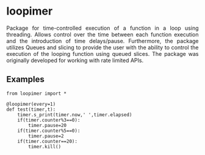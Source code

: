# loopimer
<p align="justify">
Package for time-controlled execution of a function in a loop using threading. Allows control over the time between each function execution and the introduction of time delays/pause. Furthermore, the package utilizes Queues and slicing to provide the user with the ability to control the execution of the looping function using queued slices. The package was originally developed for working with rate limited APIs.
</p>  

## Examples
```
from loopimer import *

@loopimer(every=1)
def test(timer,t):
    timer.s_print(timer.now,' ',timer.elapsed)
    if(timer.counter%3==0):
        timer.pause=20
    if(timer.counter%5==0):
        timer.pause=2
    if(timer.counter==20):
        timer.kill()

```
